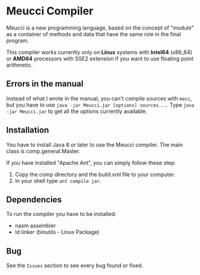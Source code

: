 # Meucci Compiler

Meucci is a new programming language, based on the concept of "module" as a container of methods and data that have the same role in the final program.

This compiler works currently only on **Linux** systems with **Intel64** (x86_64) or **AMD64** processors with SSE2 extension if you want to use floating point arithmetic.

## Errors in the manual

Instead of what I wrote in the manual, you can't compile sources with `mecc`, but you have to use `java -jar Meucci.jar [options] sources...`. Type `java -jar Meucci.jar` to get all the options currently available.

## Installation

You have to install Java 8 or later to use the Meucci compiler. The main class is comp.general.Master.

If you have installed "Apache Ant", you can simply follow these step:

1. Copy the comp directory and the build.xml file to your computer.
2. In your shell type `ant compile jar`.

## Dependencies

To run the compiler you have to be installed:

- nasm assembler
- ld linker (binutils - Linux Package)

## Bug

See the `Issues` section to see every bug found or fixed.
